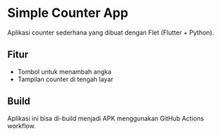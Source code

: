 # Simple Counter App

Aplikasi counter sederhana yang dibuat dengan Flet (Flutter + Python).

## Fitur
- Tombol untuk menambah angka
- Tampilan counter di tengah layar

## Build
Aplikasi ini bisa di-build menjadi APK menggunakan GitHub Actions workflow. 